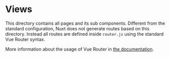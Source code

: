 # Views

This directory contains all pages and its sub components.
Different from the standard configuration, Nuxt does not generate routes based on this directory.
Instead all routes are defined inside `router.js` using the standard Vue Router syntax.

More information about the usage of Vue Router in [the documentation](https://router.vuejs.org/).

